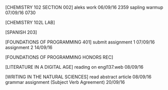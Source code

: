 [CHEMISTRY 102 SECTION 002]
aleks work 06/09/16 2359
sapling warmup 07/09/16 0730


[CHEMISTRY 102L LAB]


[SPANISH 203]


[FOUNDATIONS OF PROGRAMMING 401]
submit assignment 1 07/09/16
assignment 2 14/09/16

[FOUNDATIONS OF PROGRAMMING HONORS REC]


[LITERATURE IN A DIGITAL AGE]
reading on engl137.web 08/09/16

[WRITING IN THE NATURAL SCIENCES]
read abstract article 08/09/16
grammar assignment (Subject Verb Agreement) 20/09/16


